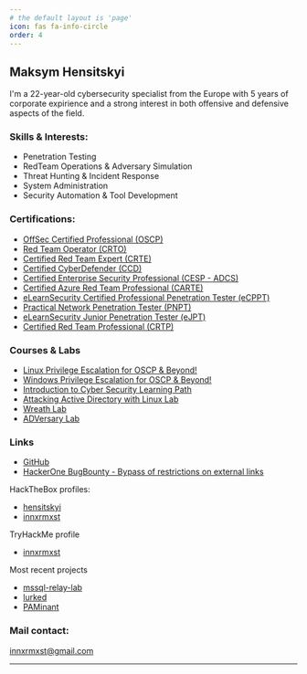 ```yaml
---
# the default layout is 'page'
icon: fas fa-info-circle
order: 4
---
```


## Maksym Hensitskyi

I'm a 22-year-old cybersecurity specialist from the Europe with 5 years of corporate expirience and a strong interest in both offensive and defensive aspects of the field.

### Skills & Interests:

- Penetration Testing
- RedTeam Operations & Adversary Simulation
- Threat Hunting & Incident Response
- System Administration
- Security Automation & Tool Development


### Certifications:

- [OffSec Certified Professional (OSCP)](https://credentials.offsec.com/1a1b245e-01af-47ca-a35a-e5a55df2e666)
- [Red Team Operator (CRTO)](https://eu.badgr.com/public/assertions/YCOpfKbZSgK0ANr4_AUJYA)
- [Certified Red Team Expert (CRTE)](https://www.credential.net/b7966972-4177-40d2-8482-edd2ed6f49c3)
- [Certified CyberDefender (CCD)](https://www.credly.com/badges/71d0e81f-774f-481c-a29a-df4e65e83017/public_url)
- [Certified Enterprise Security Professional (CESP - ADCS)](https://www.credential.net/0d7479be-ae25-4de7-9998-265f40694685)
- [Certified Azure Red Team Professional (CARTE)](https://www.credential.net/69a107a8-d304-4306-9c5b-8403ac6e3c16)
- [eLearnSecurity Certified Professional Penetration Tester (eCPPT)](https://certs.ine.com/a1925fd0-47dd-4ae9-80ff-384845ba218f)
- [Practical Network Penetration Tester (PNPT)](https://certified.tcm-sec.com/5873d045-021a-4d11-a660-8939cffb0a56)
- [eLearnSecurity Junior Penetration Tester (eJPT)](https://certs.ine.com/b49fa364-654d-462e-8eff-1d325d637505)
- [Certified Red Team Professional (CRTP)](https://www.credential.net/ae71e583-58e0-4c30-b06e-825f3ca4cadf)

### Courses & Labs

- [Linux Privilege Escalation for OSCP & Beyond!](https://www.udemy.com/certificate/UC-757800d6-221d-4a1b-90bc-367117b555ee/)
- [Windows Privilege Escalation for OSCP & Beyond!](https://www.udemy.com/certificate/UC-f730fefc-e5ef-4640-9139-5b8266fe1383/)
- [Introduction to Cyber Security Learning Path](https://tryhackme-certificates.s3-eu-west-1.amazonaws.com/THM-G76XLDCIK5.pdf)
- [Attacking Active Directory with Linux Lab](https://www.credential.net/32a4a63d-b270-4aa5-9a9b-8e1788a7b34c)
- [Wreath Lab](https://tryhackme.com/innxrmxst/badges/wreath)
- [ADVersary Lab](https://tryhackme.com/innxrmxst/badges/adversary)

### Links

- [GitHub](https://github.com/innxrmxst)
- [HackerOne BugBounty - Bypass of restrictions on external links](https://hackerone.com/reports/956449)

HackTheBox profiles:

- [hensitskyi](https://app.hackthebox.com/users/222289)
- [innxrmxst](https://app.hackthebox.com/profile/914542)

TryHackMe profile
- [innxrmxst](https://tryhackme.com/p/innxrmxst)

Most recent projects

- [mssql-relay-lab](https://github.com/innxrmxst/mssql-relay-lab)
- [lurked](https://github.com/innxrmxst/lurked)
- [PAMinant](https://github.com/innxrmxst/PAMinant)

### Mail contact:

[innxrmxst@gmail.com](mailto:innxrmxst@gmail.com)

---

